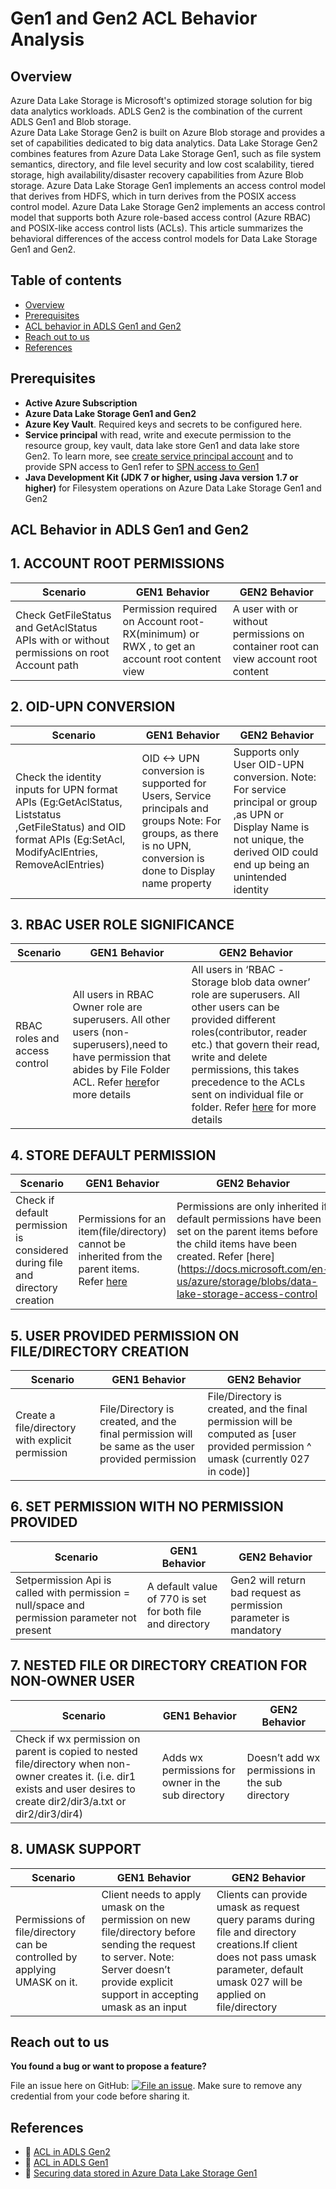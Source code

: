 Gen1 and Gen2 ACL Behavior Analysis
================================================

## Overview

Azure Data Lake Storage is Microsoft's optimized storage solution for big data analytics workloads. ADLS Gen2 is the combination of the current ADLS Gen1 and Blob storage.  
Azure Data Lake Storage Gen2 is built on Azure Blob storage and provides a set of capabilities dedicated to big data analytics. Data Lake Storage Gen2 combines features from Azure Data Lake Storage Gen1, such as file system semantics, directory, and file level security and low cost scalability, tiered storage, high availability/disaster recovery capabilities from Azure Blob storage. 
Azure Data Lake Storage Gen1 implements an access control model that derives from HDFS, which in turn derives from the POSIX access control model.
Azure Data Lake Storage Gen2 implements an access control model that supports both Azure role-based access control (Azure RBAC) and POSIX-like access control lists (ACLs).
This article summarizes the behavioral differences of the access control models for Data Lake Storage Gen1 and Gen2.

 ## Table of contents

   
 <!--ts-->
   * [Overview](#overview)
   * [Prerequisites](#prerequisites)
   * [ACL behavior in ADLS Gen1 and Gen2 ](#ACL-Behavior-in-ADLS-Gen1-and-Gen2 )
   * [Reach out to us](#reach-out-to-us)
   * [References](#references)
<!--te-->
 
## Prerequisites 

   * **Active Azure Subscription**
   * **Azure Data Lake Storage Gen1 and Gen2**
   * **Azure Key Vault**. Required keys and secrets to be configured here.
   * **Service principal** with read, write and execute permission to the resource group, key vault, data lake store Gen1 and data lake store Gen2. 
To learn more, see [create service principal account](https://docs.microsoft.com/en-us/azure/active-directory/develop/howto-create-service-principal-portal) and to provide SPN access to Gen1 refer to [SPN access to Gen1](https://docs.microsoft.com/en-us/azure/data-lake-store/data-lake-store-service-to-service-authenticate-using-active-directory)
   * **Java Development Kit (JDK 7 or higher, using Java version 1.7 or higher)** for Filesystem operations on Azure Data Lake Storage Gen1 and Gen2
   
   
## ACL Behavior in ADLS Gen1 and Gen2 

## 1.	ACCOUNT ROOT PERMISSIONS ##

Scenario  | GEN1 Behavior | GEN2 Behavior |
------------- | ------------- | --------- |
Check GetFileStatus and GetAclStatus APIs with or without permissions on root Account path  | Permission required on Account root- RX(minimum) or  RWX , to get an account root content view | A user with or without permissions on container root can view account root content
    
## 2.	OID-UPN CONVERSION  ##

Scenario  | GEN1 Behavior | GEN2 Behavior |
------------- | ------------- |-----------|
Check the identity inputs for UPN format APIs  (Eg:GetAclStatus, Liststatus ,GetFileStatus) and OID format APIs (Eg:SetAcl, ModifyAclEntries, RemoveAclEntries)   | OID <-> UPN conversion is supported for Users, Service principals and groups Note: For groups, as there is no UPN, conversion is done to Display name property | Supports only User OID-UPN conversion.  Note:  For service principal or group ,as UPN or Display Name is not unique, the derived OID could end up being an unintended identity  |


## 3. RBAC USER ROLE SIGNIFICANCE  ##

Scenario  | GEN1 Behavior | GEN2 Behavior |
------------- | ------------- |-----------|
RBAC roles and access control | All users in RBAC Owner role are superusers. All other users (non-superusers),need to have permission that abides by File Folder ACL. Refer [here](https://docs.microsoft.com/en-us/azure/data-lake-store/data-lake-store-access-control)for more details | All users in ‘RBAC -Storage blob data owner’ role are superusers. All other users can be provided different roles(contributor, reader etc.) that govern their read, write and delete permissions, this takes precedence to the ACLs sent on individual file or folder. Refer [here](https://docs.microsoft.com/en-us/azure/data-lake-store/data-lake-store-access-control) for more details  |


## 4.	STORE DEFAULT PERMISSION ##

Scenario  | GEN1 Behavior | GEN2 Behavior |
------------- | ------------- |-----------|
Check if default permission is considered during file and directory creation  | Permissions for an item(file/directory) cannot be inherited from the parent items. Refer [here](https://docs.microsoft.com/en-us/azure/data-lake-store/data-lake-store-access-control) | Permissions are only inherited if default permissions have been set on the parent items before the child items have been created. Refer [here](https://docs.microsoft.com/en-us/azure/storage/blobs/data-lake-storage-access-control  | 


## 5.	USER PROVIDED PERMISSION ON FILE/DIRECTORY CREATION ##

Scenario  | GEN1 Behavior | GEN2 Behavior |
------------- | ------------- |-----------|
Create a file/directory with explicit permission | File/Directory is created, and the final permission will be same as the user provided permission  | File/Directory is created, and the final permission will be computed as [user provided permission ^ umask (currently 027 in code)]  |


## 6.	SET PERMISSION WITH NO PERMISSION PROVIDED ##

Scenario  | GEN1 Behavior | GEN2 Behavior |
------------- | ------------- |-----------|
Setpermission Api is called with permission = null/space and permission parameter not present  | A default value of 770 is set for both file and directory  | Gen2 will return bad request as permission parameter is mandatory |


## 7.	NESTED FILE OR DIRECTORY CREATION FOR NON-OWNER USER ##

Scenario  | GEN1 Behavior | GEN2 Behavior |
------------- | ------------- |-----------|
Check if wx permission on parent is copied to nested file/directory when non-owner creates it. (i.e. dir1 exists and user desires to create dir2/dir3/a.txt or dir2/dir3/dir4) | Adds wx permissions for owner in the sub directory  | Doesn’t add wx permissions in the sub directory  |
 
    

## 8.	UMASK SUPPORT ##

Scenario  | GEN1 Behavior | GEN2 Behavior |
------------- | ------------- |-----------|
Permissions of file/directory can be controlled by applying UMASK on it.  | Client needs to apply umask on the permission on new file/directory before sending the request to server. Note: Server doesn’t provide explicit support in accepting umask as an input | Clients can provide umask as request query params during file and directory creations.If client does not pass umask parameter, default umask 027 will be applied on file/directory  |


## Reach out to us

**You found a bug or want to propose a feature?**

File an issue here on GitHub: [![File an issue](https://img.shields.io/badge/-Create%20Issue-6cc644.svg?logo=github&maxAge=31557600)](https://github.com/rukmani-msft/adlsgen1togen2migrationsamples/issues/new).
Make sure to remove any credential from your code before sharing it.

## References

* :link: [ACL in ADLS Gen2](https://docs.microsoft.com/en-us/azure/storage/blobs/data-lake-storage-access-control)
* :link: [ACL in ADLS Gen1](https://docs.microsoft.com/en-us/azure/data-lake-store/data-lake-store-access-control)
* :link: [Securing data stored in Azure Data Lake Storage Gen1](https://docs.microsoft.com/en-us/azure/data-lake-store/data-lake-store-secure-data)
